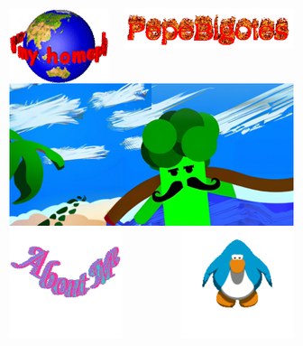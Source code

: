 <img src="images/globe.gif" align="left" width=35%/>
<img src="images/pepebigotes.gif" align="right" width=60%/>
<img src="images/pepecover.png" align="center"/>
<img src="images/aboutme.gif" align="left" height=200 width=200/>
<img src="images/penguin.gif" align="right" height=200 width=200/>